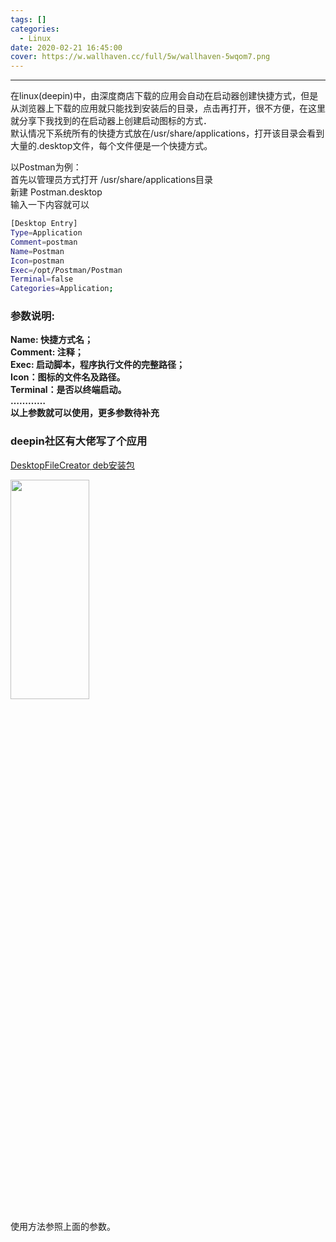 ```yaml
---
tags: []
categories:
  - Linux
date: 2020-02-21 16:45:00
cover: https://w.wallhaven.cc/full/5w/wallhaven-5wqom7.png
---
```


---
<div id="content_views" class="markdown_views prism-tomorrow-night-eighties">
<path stroke-linecap="round" d="M5,0 0,2.5 5,5z" id="raphael-marker-block" style="-webkit-tap-highlight-color: rgba(0, 0, 0, 0);"></path>
                    </svg>
                                            <p>在linux(deepin)中，由深度商店下载的应用会自动在启动器创建快捷方式，但是从浏览器上下载的应用就只能找到安装后的目录，点击再打开，很不方便，在这里就分享下我找到的在启动器上创建启动图标的方式．<br>
默认情况下系统所有的快捷方式放在/usr/share/applications，打开该目录会看到大量的.desktop文件，每个文件便是一个快捷方式。</p>
<p>以Postman为例：<br>
首先以管理员方式打开 /usr/share/applications目录<br>
新建 Postman.desktop<br>
输入一下内容就可以</p>

```bash
[Desktop Entry]
Type=Application
Comment=postman
Name=Postman
Icon=postman
Exec=/opt/Postman/Postman
Terminal=false
Categories=Application;
```

### 参数说明:<br>
**Name: 快捷方式名；<br>
Comment: 注释；<br>
Exec: 启动脚本，程序执行文件的完整路径；<br>
Icon：图标的文件名及路径。<br>
Terminal：是否以终端启动。<br>
…………<br>
以上参数就可以使用，更多参数待补充</p>**

### deepin社区有大佬写了个应用
[DesktopFileCreator deb安装包](https://bbs.deepin.org/forum.php?mod=attachment&aid=NTQwMDZ8YzgxZjcwYjB8MTU4MjI2NjgyM3wyMTg1MTV8MTU1NDQ0)

<img src="https://img-blog.csdnimg.cn/20200221144105120.png?x-oss-process=image/watermark,type_ZmFuZ3poZW5naGVpdGk,shadow_10,text_aHR0cHM6Ly9ibG9nLmNzZG4ubmV0L3pzczE5Mg==,size_16,color_FFFFFF,t_70" width="50%" height="30%">
<p>使用方法参照上面的参数。</p>

                       
